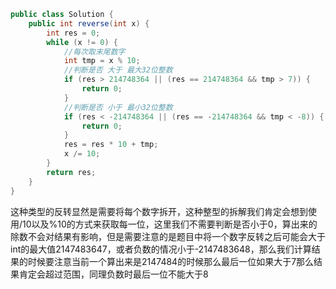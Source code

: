 ```java
public class Solution {
    public int reverse(int x) {
        int res = 0;
        while (x != 0) {
            //每次取末尾数字
            int tmp = x % 10;
            //判断是否 大于 最大32位整数
            if (res > 214748364 || (res == 214748364 && tmp > 7)) {
                return 0;
            }
            //判断是否 小于 最小32位整数
            if (res < -214748364 || (res == -214748364 && tmp < -8)) {
                return 0;
            }
            res = res * 10 + tmp;
            x /= 10;
        }
        return res;
    }
}
```

这种类型的反转显然是需要将每个数字拆开，这种整型的拆解我们肯定会想到使用/10以及%10的方式来获取每一位，这里我们不需要判断是否小于0，算出来的除数不会对结果有影响，但是需要注意的是题目中将一个数字反转之后可能会大于int的最大值2147483647，或者负数的情况小于-2147483648，那么我们计算结果的时候要注意当前一个算出来是2147484的时候那么最后一位如果大于7那么结果肯定会超过范围，同理负数时最后一位不能大于8